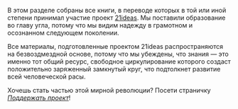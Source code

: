  

В этом разделе собраны все книги, в переводе которых в той или иной степени принимал участие проект [21ideas](https://www.21ideas.org/). Мы поставили образование во главу угла, потому что мы видим надежду в грамотном и осознанном следующем поколении. 

Все материалы, подготовленные проектом 21ideas распространяются на безвоздмездной основе, потому что мы убеждены, что знания — это именно тот общий ресурс, свободное циркулирование которого создаст положительно заряженный замкнутый круг, что подтолкнет развитие всей человеческой расы.

Хочешь стать частью этой мирной революции? Посети страничку _[Поддержать проект](https://www.21ideas.org/contribute/)_!
